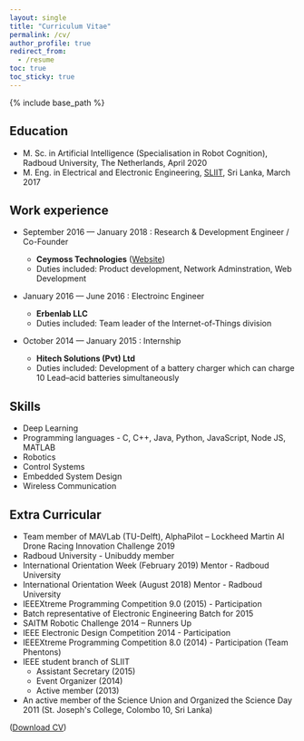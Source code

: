```yaml
---
layout: single
title: "Curriculum Vitae"
permalink: /cv/
author_profile: true
redirect_from:
  - /resume
toc: true
toc_sticky: true
---
```


{% include base_path %}

## Education

* M. Sc. in Artificial Intelligence (Specialisation in Robot Cognition), Radboud University, The Netherlands, April 2020
* M. Eng. in Electrical and Electronic Engineering, [SLIIT](https://www.sliit.lk/), Sri Lanka, March 2017 

## Work experience

* September 2016 — January 2018 : Research & Development Engineer / Co-Founder
  + **Ceymoss Technologies** ([Website](http://www.ceymoss.com/))
  + Duties included: Product development, Network Adminstration, Web Development

  <!-- * Supervisor: Professor Git -->

* January 2016 — June 2016 : Electroinc Engineer
  + **Erbenlab LLC**
  + Duties included: Team leader of the Internet-of-Things division

* October 2014 — January 2015 : Internship
  + **Hitech Solutions (Pvt) Ltd**
  + Duties included: Development of a battery charger which can charge 10 Lead–acid batteries simultaneously

## Skills

* Deep Learning
* Programming languages - C, C++, Java, Python, JavaScript, Node JS, MATLAB
* Robotics
* Control Systems
* Embedded System Design
* Wireless Communication

<!-- Publications
======
  <ul>{% for post in site.publications %}

    {% include archive-single-cv.html %}

  {% endfor %}</ul> -->
  
<!-- Talks
======
  <ul>{% for post in site.talks %}

    {% include archive-single-talk-cv.html %}

  {% endfor %}</ul> -->
  
<!-- Teaching
======
  <ul>{% for post in site.teaching %}

    {% include archive-single-cv.html %}

  {% endfor %}</ul> -->
  
<!-- Service and leadership
======

* Currently signed in to 43 different slack teams -->

## Extra Curricular

* Team member of MAVLab (TU-Delft), AlphaPilot – Lockheed Martin AI Drone Racing Innovation Challenge 2019
* Radboud University - Unibuddy member
* International Orientation Week (February 2019) Mentor - Radboud University
* International Orientation Week (August 2018) Mentor - Radboud University
* IEEEXtreme Programming Competition 9.0 (2015) - Participation
* Batch representative of Electronic Engineering Batch for 2015
* SAITM Robotic Challenge 2014 – Runners Up
* IEEE Electronic Design Competition 2014 - Participation
* IEEEXtreme Programming Competition 8.0 (2014) - Participation (Team Phentons)
* IEEE student branch of SLIIT
    - Assistant Secretary (2015)
    - Event Organizer (2014)
    - Active member (2013)
* An active member of the Science Union and Organized the Science Day 2011 (St. Joseph's College, Colombo 10, Sri Lanka)

([Download CV](https://basameera.github.io/files/cv.pdf))

